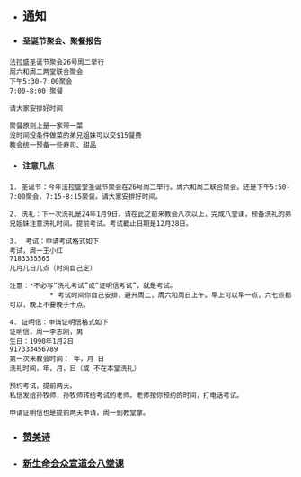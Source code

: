 
* ## 通知

* #### 圣诞节聚会、聚餐报告

```
法拉盛圣诞节聚会26号周二举行
周六和周二两堂联合聚会
下午5:30-7:00聚会
7:00-8:00 聚餐

请大家安排好时间

聚餐原则上是一家带一菜
没时间没条件做菜的弟兄姐妹可以交$15餐费
教会统一预备一些寿司、甜品
```
* #### 注意几点
```
1. 圣诞节：今年法拉盛堂圣诞节聚会在26号周二举行。周六和周二联合聚会。还是下午5:50-7:00聚会，7:15-8:15聚餐。请大家安排好时间。

2. 洗礼：下一次洗礼是24年1月9日，请在此之前来教会八次以上，完成八堂课，预备洗礼的弟兄姐妹注意洗礼时间。提前考试。考试截止日期是12月28日。

3.  考试：申请考试格式如下
考试，周一王小红
7183335565
几月几日几点（时间自己定）

注意：*不必写“洗礼考试”或“证明信考试”，就是考试。
          * 考试时间你自己安排，避开周二，周六和周日上午。早上可以早一点，六七点都可以，晚上不要晚于十点。

4. 证明信：申请证明信格式如下
证明信，周一李志刚，男
生日：1990年1月2日
917333456789
第一次来教会时间： 年，月 日
洗礼时间，年，月，日（或 不在本堂洗礼）

预约考试，提前两天。
私信发给孙牧师，孙牧师转给考试的老师。老师按你预约的时间，打电话考试。

申请证明信也是提前两天申请，周一到教堂拿。

```

* ### [赞美诗](/_posts/2023-12-12-赞美诗.md)
* ### [新生命会众宣道会八堂课]()
